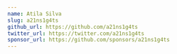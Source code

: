 ```yaml
---
name: Atila Silva
slug: a21ns1g4ts
github_url: https://github.com/a21ns1g4ts
twitter_url: https://twitter.com/a21ns1g4ts
sponsor_url: https://github.com/sponsors/a21ns1g4ts
---
```

